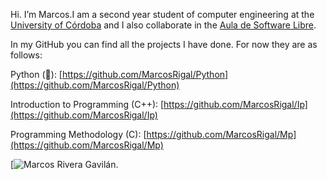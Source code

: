 Hi. I’m Marcos.I am a second year student of computer engineering at the [University of Córdoba](http://www.uco.es/) and I also collaborate in the [Aula de Software Libre](https://www.uco.es/aulasoftwarelibre/).

In my GitHub you can find all the projects I have done. For now they are as follows:

Python (🐍): [https://github.com/MarcosRigal/Python](https://github.com/MarcosRigal/Python)

Introduction to Programming (C++): [https://github.com/MarcosRigal/Ip](https://github.com/MarcosRigal/Ip)

Programming Methodology (C): [https://github.com/MarcosRigal/Mp](https://github.com/MarcosRigal/Mp)

[![Marcos Rivera Gavilán.](https://www.uco.es/aulasoftwarelibre/consejo-asesor/)
